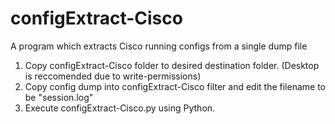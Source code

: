 # configExtract-Cisco
A program which extracts Cisco running configs from a single dump file
1. Copy configExtract-Cisco folder to desired destination folder. (Desktop is reccomended due to write-permissions)
2. Copy config dump into configExtract-Cisco filter and edit the filename to be "session.log"
4. Execute configExtract-Cisco.py using Python.
